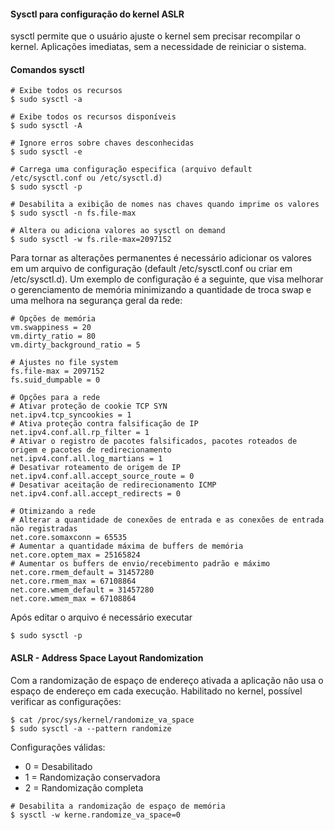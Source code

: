 #### Sysctl para configuração do kernel ASLR

sysctl permite que o usuário ajuste o kernel sem precisar recompilar o kernel.
Aplicações imediatas, sem a necessidade de reiniciar o sistema.

#### Comandos sysctl
```
# Exibe todos os recursos
$ sudo sysctl -a

# Exibe todos os recursos disponíveis
$ sudo sysctl -A

# Ignore erros sobre chaves desconhecidas
$ sudo sysctl -e

# Carrega uma configuração especifica (arquivo default /etc/sysctl.conf ou /etc/sysctl.d)
$ sudo sysctl -p

# Desabilita a exibição de nomes nas chaves quando imprime os valores
$ sudo sysctl -n fs.file-max

# Altera ou adiciona valores ao sysctl on demand
$ sudo sysctl -w fs.rile-max=2097152
```

Para tornar as alterações permanentes é necessário adicionar os valores em um arquivo de configuração (default /etc/sysctl.conf ou criar em /etc/sysctl.d).
Um exemplo de configuração é a seguinte, que visa melhorar o gerenciamento de memória minimizando a quantidade de troca swap e uma melhora na segurança geral da rede:
```
# Opções de memória
vm.swappiness = 20
vm.dirty_ratio = 80
vm.dirty_background_ratio = 5

# Ajustes no file system
fs.file-max = 2097152
fs.suid_dumpable = 0

# Opções para a rede
# Ativar proteção de cookie TCP SYN
net.ipv4.tcp_syncookies = 1
# Ativa proteção contra falsificação de IP
net.ipv4.conf.all.rp_filter = 1
# Ativar o registro de pacotes falsificados, pacotes roteados de origem e pacotes de redirecionamento
net.ipv4.conf.all.log_martians = 1
# Desativar roteamento de origem de IP
net.ipv4.conf.all.accept_source_route = 0
# Desativar aceitação de redirecionamento ICMP
net.ipv4.conf.all.accept_redirects = 0

# Otimizando a rede
# Alterar a quantidade de conexões de entrada e as conexões de entrada não registradas
net.core.somaxconn = 65535
# Aumentar a quantidade máxima de buffers de memória
net.core.optem_max = 25165824
# Aumentar os buffers de envio/recebimento padrão e máximo
net.core.rmem_default = 31457280
net.core.rmem_max = 67108864
net.core.wmem_default = 31457280
net.core.wmem_max = 67108864
```

Após editar o arquivo é necessário executar
```
$ sudo sysctl -p
```

#### ASLR - Address Space Layout Randomization

Com a randomização de espaço de endereço ativada a aplicação não usa o espaço de endereço em cada execução.
Habilitado no kernel, possível verificar as configurações:
```
$ cat /proc/sys/kernel/randomize_va_space
$ sudo sysctl -a --pattern randomize
```

Configurações válidas:
- 0 = Desabilitado
- 1 = Randomização conservadora
- 2 = Randomização completa


```
# Desabilita a randomização de espaço de memória
$ sysctl -w kerne.randomize_va_space=0
```
